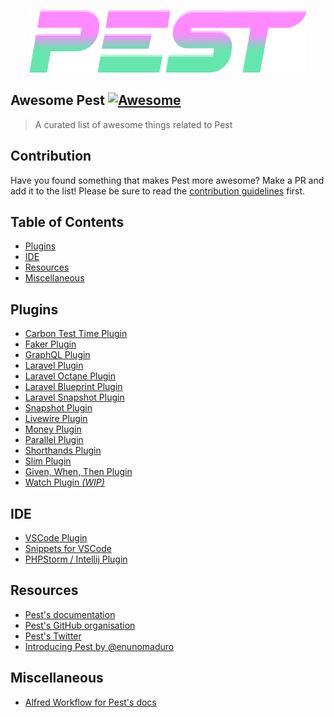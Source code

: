 <p align="center">
    <img title="Pest" height="100" src="https://raw.githubusercontent.com/pestphp/art/master/logo.png" />
</p>

## Awesome Pest [![Awesome](https://rawcdn.githack.com/sindresorhus/awesome/d7305f38d29fed78fa85652e3a63e154dd8e8829/media/badge.svg)](https://github.com/sindresorhus/awesome)

> A curated list of awesome things related to Pest

## Contribution

Have you found something that makes Pest more awesome? Make a PR and add it to the list! Please be sure to read the [contribution guidelines](CONTRIBUTING.md) first.

## Table of Contents

- [Plugins](#plugins)
- [IDE](#ide)
- [Resources](#resources)
- [Miscellaneous](#miscellaneous)

## Plugins

- [Carbon Test Time Plugin](https://github.com/spatie/pest-plugin-test-time)
- [Faker Plugin](https://github.com/pestphp/pest-plugin-faker)
- [GraphQL Plugin](https://github.com/miniaturebase/pest-plugin-graphql)
- [Laravel Plugin](https://github.com/pestphp/pest-plugin-laravel)
- [Laravel Octane Plugin](https://github.com/cerbero90/pest-plugin-laravel-octane)
- [Laravel Blueprint Plugin](https://github.com/fidum/laravel-blueprint-pestphp-addon)
- [Laravel Snapshot Plugin](https://github.com/Astrotomic/pest-plugin-laravel-snapshots)
- [Snapshot Plugin](https://github.com/spatie/pest-plugin-snapshots)
- [Livewire Plugin](https://github.com/pestphp/pest-plugin-livewire)
- [Money Plugin](https://github.com/lukeraymonddowning/pest-plugin-money)
- [Parallel Plugin](https://github.com/pestphp/pest-plugin-parallel)
- [Shorthands Plugin](https://github.com/thled/pest-plugin-shorthands)
- [Slim Plugin](https://github.com/nekofar/pest-plugin-slim)
- [Given, When, Then Plugin](https://github.com/milroyfraser/pest-plugin-gwt)
- [Watch Plugin _(WIP)_](https://github.com/pestphp/pest-plugin-watch)

## IDE

- [VSCode Plugin](https://github.com/m1guelpf/better-pest)
- [Snippets for VSCode](https://marketplace.visualstudio.com/items?itemName=dansysanalyst.pest-snippets)
- [PHPStorm / Intellij Plugin](https://github.com/pestphp/pest-intellij)

## Resources

- [Pest's documentation](https://pestphp.com)
- [Pest's GitHub organisation](https://github.com/pestphp)
- [Pest's Twitter](https://twitter.com/pestphp)
- [Introducing Pest by @enunomaduro](https://youtu.be/lEvau6CgqPE?t=125)

## Miscellaneous

- [Alfred Workflow for Pest's docs](https://github.com/AlexMartinFR/alfred-pestphp-docs)
